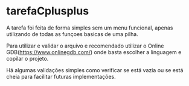 # tarefaCplusplus
A tarefa foi feita de forma simples sem um menu funcional, apenas utilizando de todas as funçoes basicas de uma pilha.

Para utilizar e validar o arquivo e recomendado utilizar o Online GDB(https://www.onlinegdb.com/)
onde basta escolher a linguagem e copilar o projeto.

Há algumas validações simples como verificar se está vazia ou se está cheia para facilitar futuras implementações.